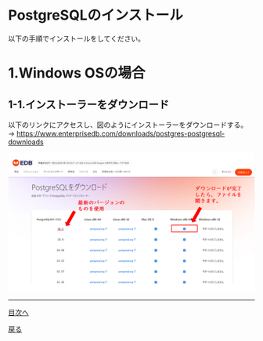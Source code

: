 # PostgreSQLのインストール

以下の手順でインストールをしてください。

# 1.Windows OSの場合

## 1-1.インストーラーをダウンロード

以下のリンクにアクセスし、図のようにインストーラーをダウンロードする。  
-> https://www.enterprisedb.com/downloads/postgres-postgresql-downloads  

<img width="650" src="https://github.com/122yuuki/SDP_DB/blob/main/Section_1/PostgreSQL_%E3%82%A4%E3%83%B3%E3%82%B9%E3%83%88%E3%83%BC%E3%83%AB(%E5%8A%A0%E5%B7%A5%E6%B8%88).png">









___

[目次へ](https://github.com/122yuuki/SDP_DB/blob/main/README.md)  

[戻る](https://github.com/122yuuki/SDP_DB/blob/main/Section_1/section_1-3.md)  
